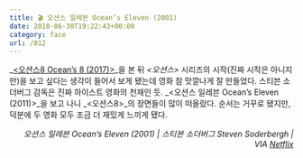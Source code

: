 ```yaml
---
title: 🎬 오션스 일레븐 Ocean’s Eleven (2001)
date: 2018-06-30T19:22:43+00:00
category: face
url: /812
---
```


_[<오션스8 Ocean&#8217;s 8 (2017)>][1]_을 본 뒤 _<오션스>_ 시리즈의 시작(진짜 시작은 아니지만)을 보고 싶다는 생각이 들어서 보게 됐는데 영화 참 맛깔나게 잘 만들었다. 스티븐 소더버그 감독은 진짜 하이스트 영화의 천재인 듯. _<오션스 일레븐 Ocean&#8217;s Eleven (2011)>_을 보고 나니 _<오션스8>_의 장면들이 많이 떠올랐다. 순서는 거꾸로 됐지만, 덕분에 두 영화 모두 조금 더 재밌게 느끼게 됐다.

<p style="text-align:right">
  <em>오션스 일레븐 Ocean&#8217;s Eleven (2001) | 스티븐 소더버그 Steven Soderbergh</em><em>&nbsp;| VIA <a href="http://netflix.com" target="_blank" rel="noreferrer noopener">Netflix</a><br /></em>
</p>

 [1]: https://dowha.kim/807